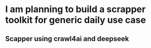 # I am planning to build a scrapper toolkit for generic daily use case
## Scapper using crawl4ai and deepseek
